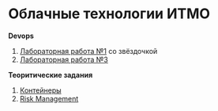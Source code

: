 # Облачные технологии ИТМО

**Devops**
1. [Лабораторная работа №1](https://github.com/pheroom/clouds-itmo-2023/blob/main/DevOps-Lab-1/README.md) со звёздочкой
3. [Лабораторная работа №3](https://github.com/pheroom/clouds-itmo-2023/blob/main/DevOps-Lab-3/README.md)

**Теоритические задания**
1. [Контейнеры](https://github.com/pheroom/clouds-itmo-2023/tree/main/Theory)
2. [Risk Management](https://github.com/pheroom/clouds-itmo-2023/tree/main/Theory#задание-2)